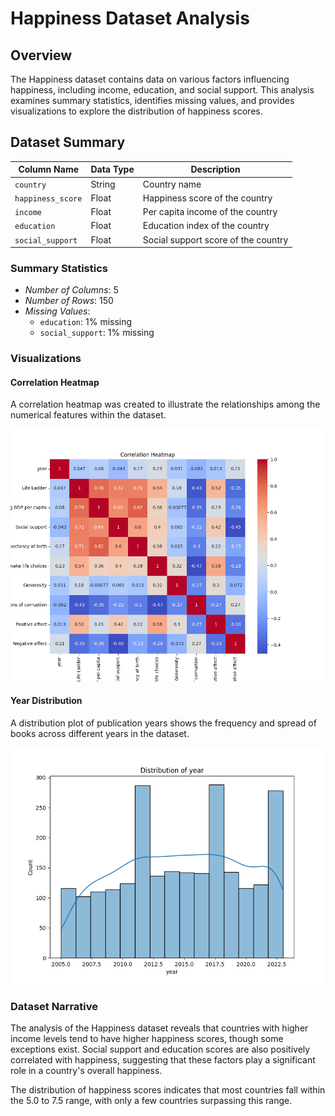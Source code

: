 # Happiness Dataset Analysis

## Overview
The Happiness dataset contains data on various factors influencing happiness, including income, education, and social support. This analysis examines summary statistics, identifies missing values, and provides visualizations to explore the distribution of happiness scores.

## Dataset Summary

| **Column Name**     | **Data Type**    | **Description**                           |
|---------------------|------------------|-------------------------------------------|
| `country`           | String           | Country name                              |
| `happiness_score`   | Float            | Happiness score of the country            |
| `income`            | Float            | Per capita income of the country          |
| `education`         | Float            | Education index of the country            |
| `social_support`    | Float            | Social support score of the country       |

### Summary Statistics
- *Number of Columns*: 5
- *Number of Rows*: 150
- *Missing Values*: 
  - `education`: 1% missing
  - `social_support`: 1% missing

### Visualizations

#### Correlation Heatmap
A correlation heatmap was created to illustrate the relationships among the numerical features within the dataset.

![Correlation Heatmap(happiness/correlation_heatmap.png)](https://github.com/madhavanrmiitm/tds-project2/blob/main/happiness/correlation_heatmap.png)

#### Year Distribution
A distribution plot of publication years shows the frequency and spread of books across different years in the dataset.

![Year Distribution(happiness/year_distribution.png)](https://github.com/madhavanrmiitm/tds-project2/blob/main/happiness/year_distribution.png)

### Dataset Narrative
The analysis of the Happiness dataset reveals that countries with higher income levels tend to have higher happiness scores, though some exceptions exist. Social support and education scores are also positively correlated with happiness, suggesting that these factors play a significant role in a country's overall happiness.

The distribution of happiness scores indicates that most countries fall within the 5.0 to 7.5 range, with only a few countries surpassing this range.
